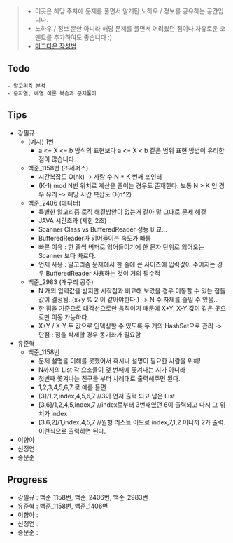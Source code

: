 > - 이곳은 해당 주차에 문제를 풀면서 알게된 노하우 / 정보를 공유하는 공간입니다.
> - 노하우 / 정보 뿐만 아니라 해당 문제를 풀면서 어려웠던 점이나 자유로운 코멘트를 추가하여도 좋습니다 :)
> - [마크다운 작성법](https://gist.github.com/ihoneymon/652be052a0727ad59601)

## Todo
    - 알고리즘 분석
    - 문자열, 배열 이론 복습과 문제풀이

## Tips
- 강필규
    - (예시) 1번
        - a <= X <= b 방식의 표현보다 a <= X < b 같은 범위 표현 방법이 유리한 점이 많습니다.
    - 백준_1158번 (조세퍼스)
        - 시간복잡도 O(nk) -> 사람 수 N * K 번째 포인터
        - (K-1) mod N번 위치로 계산을 줄이는 경우도 존재한다. 보통 N > K 인 경우 유리 -> 해당 시간 복잡도 O(n^2)
    - 백준_2406 (에디터)
        - 특별한 알고리즘 로직 해결방안이 없는거 같아 말 그대로 문제 해결
        - JAVA 시간초과 (제한 2초)
        - Scanner Class vs BufferedReader 성능 비교...
        - BufferedReader가 읽어들이는 속도가 빠름
        - 빠른 이유 : 한 줄씩 버퍼로 읽어들이기에 한 문자 단위로 읽어오는 Scanner 보다 빠르다.
        - 언제 사용 : 알고리즘 문제에서 한 줄에 큰 사이즈에 입력값이 주어지는 경우 BufferedReader 사용하는 것이 거의 필수적
    - 백준_2983 (개구리 공주)
        - N 개의 입력값을 받지만 시작점과 비교해 보았을 경우 이동할 수 있는 점들 값이 결정됨..(x+y % 2 이 같아야한다.) -> N 수 자체를 줄일 수 있음..
        - 한 점을 기준으로 대각선으로만 움직이기 때문에 X+Y, X-Y 값이 같은 곳으로만 이동 가능하다.
        - X+Y / X-Y 두 값으로 인덱싱할 수 있도록 두 개의 HashSet으로 관리 -> 단점 : 점을 삭제할 경우 동기화가 필요함
- 유준혁
    - 백준_1158번
        - 문제 설명을 이해를 못했어서 혹시나 설명이 필요한 사람을 위해!
        - N까지의 List 각 요소들이 몇 번째에 쫓겨나는 지가 아니라
        - 첫번째 쫓겨나는 친구들 부터 차례대로 출력해주면 된다.
        - 1,2,3,4,5,6,7 로 예를 들면
        - [3]/1,2,index,4,5,6,7 //3이 먼저 출력 되고 남은 List
        - [3,6]/1,2,4,5,index,7 //index로부터 3번째였던 6이 출력되고 다시 그 위치가 index
        - [3,6,2]/1,index,4,5,7 //원형 리스트 이므로 index,7,1,2 이니까 2가 출력. 이런식으로 출력하면 된다.
- 이향아
- 신정연
- 송문준

## Progress
- 강필규 : 백준_1158번, 백준_2406번, 백준_2983번
- 유준혁 : 백준_1158번, 백준_1406번
- 이향아 :
- 신정연 :
- 송문준 :
